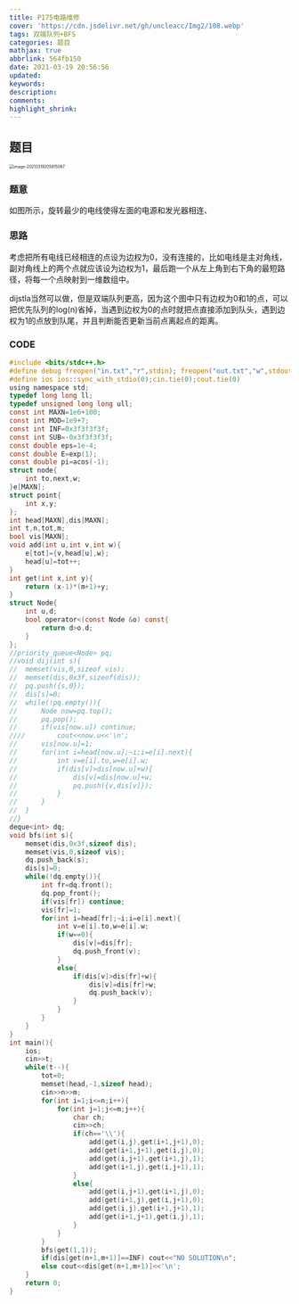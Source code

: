 ```yaml
---
title: P175电路维修
cover: 'https://cdn.jsdelivr.net/gh/uncleacc/Img2/108.webp'
tags: 双端队列+BFS
categories: 题目
mathjax: true
abbrlink: 564fb150
date: 2021-03-19 20:56:56
updated:
keywords:
description:
comments:
highlight_shrink:
---
```


##  题目

<img src="https://cdn.jsdelivr.net/gh/uncleacc/sucai_2/20210319205828.png" alt="image-20210319205815067" style="zoom:50%;" />



### 题意

如图所示，旋转最少的电线使得左面的电源和发光器相连、

### 思路

考虑把所有电线已经相连的点设为边权为0，没有连接的，比如电线是主对角线，副对角线上的两个点就应该设为边权为1，最后跑一个从左上角到右下角的最短路径，将每一个点映射到一维数组中。

dijstla当然可以做，但是双端队列更高，因为这个图中只有边权为0和1的点，可以把优先队列的log(n)省掉，当遇到边权为0的点时就把点直接添加到队头，遇到边权为1的点放到队尾，并且判断能否更新当前点离起点的距离。

### CODE

```c
#include <bits/stdc++.h>
#define debug freopen("in.txt","r",stdin); freopen("out.txt","w",stdout)
#define ios ios::sync_with_stdio(0);cin.tie(0);cout.tie(0)
using namespace std;
typedef long long ll;
typedef unsigned long long ull;
const int MAXN=1e6+100;
const int MOD=1e9+7;
const int INF=0x3f3f3f3f;
const int SUB=-0x3f3f3f3f;
const double eps=1e-4;
const double E=exp(1);
const double pi=acos(-1);
struct node{
	int to,next,w;
}e[MAXN];
struct point{
	int x,y;
};
int head[MAXN],dis[MAXN];
int t,n,tot,m;
bool vis[MAXN];
void add(int u,int v,int w){
	e[tot]={v,head[u],w};
	head[u]=tot++;
}
int get(int x,int y){
	return (x-1)*(m+1)+y;
} 
struct Node{
	int u,d;
	bool operator<(const Node &o) const{
		return d>o.d;
	}
};
//priority_queue<Node> pq;
//void dij(int s){
//	memset(vis,0,sizeof vis);
//	memset(dis,0x3f,sizeof(dis));
//	pq.push({s,0});
//	dis[s]=0;
//	while(!pq.empty()){
//		Node now=pq.top();
//		pq.pop();
//		if(vis[now.u]) continue;
////		cout<<now.u<<'\n';
//		vis[now.u]=1;
//		for(int i=head[now.u];~i;i=e[i].next){
//			int v=e[i].to,w=e[i].w;
//			if(dis[v]>dis[now.u]+w){
//				dis[v]=dis[now.u]+w;
//				pq.push({v,dis[v]});
//			}
//		}
//	}
//}
deque<int> dq;
void bfs(int s){
	memset(dis,0x3f,sizeof dis);
	memset(vis,0,sizeof vis);
	dq.push_back(s);
	dis[s]=0;
	while(!dq.empty()){
		int fr=dq.front();
		dq.pop_front();
		if(vis[fr]) continue;
		vis[fr]=1;
		for(int i=head[fr];~i;i=e[i].next){
			int v=e[i].to,w=e[i].w;
			if(w==0){
				dis[v]=dis[fr];
				dq.push_front(v);
			}
			else{
				if(dis[v]>dis[fr]+w){
					dis[v]=dis[fr]+w;
					dq.push_back(v);
				}
			}
		}
	}
}
int main(){
	ios;
	cin>>t;
	while(t--){
		tot=0;
		memset(head,-1,sizeof head);
		cin>>n>>m;
		for(int i=1;i<=n;i++){
			for(int j=1;j<=m;j++){
				char ch;
				cin>>ch;
				if(ch=='\\'){
					add(get(i,j),get(i+1,j+1),0);
					add(get(i+1,j+1),get(i,j),0);
					add(get(i,j+1),get(i+1,j),1);
					add(get(i+1,j),get(i,j+1),1);
				}
				else{
					add(get(i,j+1),get(i+1,j),0);
					add(get(i+1,j),get(i,j+1),0);
					add(get(i,j),get(i+1,j+1),1);
					add(get(i+1,j+1),get(i,j),1);
				}
			}
		}
		bfs(get(1,1));
		if(dis[get(n+1,m+1)]==INF) cout<<"NO SOLUTION\n";
		else cout<<dis[get(n+1,m+1)]<<'\n';
	}
	return 0;
}
```



